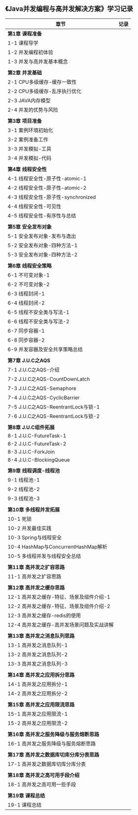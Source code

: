 ## 《Java并发编程与高并发解决方案》学习记录

| 章节                                       | 记录 |
| ------------------------------------------ | ---- |
| **第1章 课程准备**                         |      |
| 1-1 课程导学                               |      |
| 1-2 并发编程初体验                         |      |
| 1-3 并发与高并发基本概念                   |      |
|                                            |      |
| **第2章 并发基础**                         |      |
| 2-1 CPU多级缓存-缓存一致性                 |      |
| 2-2 CPU多级缓存-乱序执行优化               |      |
| 2-3 JAVA内存模型                           |      |
| 2-4 并发的优势与风险                       |      |
|                                            |      |
| **第3章 项目准备**                         |      |
| 3-1 案例环境初始化                         |      |
| 3-2 案例准备工作                           |      |
| 3-3 并发模拟-工具                          |      |
| 3-4 并发模拟-代码                          |      |
|                                            |      |
| **第4章 线程安全性**                       |      |
| 4-1 线程安全性-原子性-atomic-1             |      |
| 4-2 线程安全性-原子性-atomic-2             |      |
| 4-3 线程安全性-原子性-synchronized         |      |
| 4-4 线程安全性-可见性                      |      |
| 4-5 线程安全性-有序性与总结                |      |
|                                            |      |
| **第5章 安全发布对象**                     |      |
| 5-1 安全发布对象-发布与逸出                |      |
| 5-2 安全发布对象-四种方法-1                |      |
| 5-3 安全发布对象-四种方法-2                |      |
|                                            |      |
| **第6章 线程安全策略**                     |      |
| 6-1 不可变对象-1                           |      |
| 6-2 不可变对象-2                           |      |
| 6-3 线程封闭-1                             |      |
| 6-4 线程封闭-2                             |      |
| 6-5 线程不安全类与写法-1                   |      |
| 6-6 线程不安全类与写法-2                   |      |
| 6-7 同步容器-1                             |      |
| 6-8 同步容器-2                             |      |
| 6-9 并发容器及安全共享策略总结             |      |
|                                            |      |
| **第7章 J.U.C之AQS**                       |      |
| 7-1 J.U.C之AQS-介绍                        |      |
| 7-2 J.U.C之AQS-CountDownLatch              |      |
| 7-3 J.U.C之AQS-Semaphore                   |      |
| 7-4 J.U.C之AQS-CyclicBarrier               |      |
| 7-5 J.U.C之AQS-ReentrantLock与锁-1         |      |
| 7-6 J.U.C之AQS-ReentrantLock与锁-2         |      |
|                                            |      |
| **第8章 J.U.C组件拓展**                    |      |
| 8-1 J.U.C-FutureTask-1                     |      |
| 8-2 J.U.C-FutureTask-2                     |      |
| 8-3 J.U.C-ForkJoin                         |      |
| 8-4 J.U.C-BlockingQueue                    |      |
|                                            |      |
| **第9章 线程调度-线程池**                  |      |
| 9-1 线程池-1                               |      |
| 9-2 线程池-2                               |      |
| 9-3 线程池-3                               |      |
|                                            |      |
| **第10章 多线程并发拓展**                  |      |
| 10-1 死锁                                  |      |
| 10-2 并发最佳实践                          |      |
| 10-3 Spring与线程安全                      |      |
| 10-4 HashMap与ConcurrentHashMap解析        |      |
| 10-5 多线程并发与线程安全总结              |      |
|                                            |      |
| **第11章 高并发之扩容思路**                |      |
| 11-1 高并发之扩容思路                      |      |
|                                            |      |
| **第12章 高并发之缓存思路**                |      |
| 12-1 高并发之缓存-特征、场景及组件介绍-1   |      |
| 12-2 高并发之缓存-特征、场景及组件介绍-2   |      |
| 12-3 高并发之缓存-redis的使用              |      |
| 12-4 高并发之缓存-高并发场景问题及实战讲解 |      |
|                                            |      |
| **第13章 高并发之消息队列思路**            |      |
| 13-1 高并发之消息队列-1                    |      |
| 13-2 高并发之消息队列-2                    |      |
| 13-3 高并发之消息队列-3                    |      |
|                                            |      |
| **第14章 高并发之应用拆分思路**            |      |
| 14-1 高并发之应用拆分-1                    |      |
| 14-2 高并发之应用拆分-2                    |      |
|                                            |      |
| **第15章 高并发之应用限流思路**            |      |
| 15-1 高并发之应用限流-1                    |      |
| 15-2 高并发之应用限流-2                    |      |
|                                            |      |
| **第16章 高并发之服务降级与服务熔断思路**  |      |
| 16-1 高并发之服务降级与服务熔断思路        |      |
|                                            |      |
| **第17章 高并发之数据库切库分库分表思路**  |      |
| 17-1 高并发之数据库切库分库分表            |      |
|                                            |      |
| **第18章 高并发之高可用手段介绍**          |      |
| 18-1 高并发之高可用一些手段                |      |
|                                            |      |
| **第19章 课程总结**                        |      |
| 19-1 课程总结                              |      |